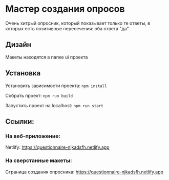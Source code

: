 
# Мастер создания опросов

Очень хитрый опросник, который показывает только те ответы, в которых есть позитивные пересечения: оба ответа "да"

## Дизайн
Макеты находятся в папке ui проекта

## Установка
Установить зависимости проекта: `npm install`

Собрать проект: `npm run build`

Запустить проект на localhost: `npm run start`

## Ссылки:

### На веб-приложение:

Netlify: https://questionnaire-njkadsfh.netlify.app

### На сверстанные макеты:

Страница создания опросника: https://questionnaire-njkadsfh.netlify.app
